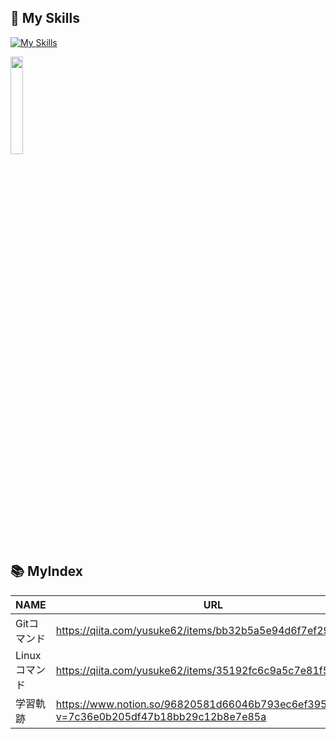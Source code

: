 
## 🌱 My Skills
[![My Skills](https://skillicons.dev/icons?i=sass,js,p5js,nodejs,ruby,rails,docker,linux,postgres)](https://skillicons.dev)

<p>
  <a href="https://skillicons.dev">
    <img src="https://skillicons.dev/icons?i=html,css,git,figma,ps,npm,ubuntu,vim,mysql" width="20%" height="auto" />
  </a>
</p>

<!---
Yusuke0620/Yusuke0620 is a ✨ special ✨ repository because its `README.md` (this file) appears on your GitHub profile.
You can click the Preview link to take a look at your changes.
--->



## 📚 MyIndex

| NAME           | URL　                          |        OVERVIEW               |
| --- | --- | --- |
| Gitコマンド     | https://qiita.com/yusuke62/items/bb32b5a5e94d6f7ef29a                                          | Gitコマンドとフロー |
| Linuxコマンド   | https://qiita.com/yusuke62/items/35192fc6c9a5c7e81f5a                                          | Linuxコマンド |
| 学習軌跡        | https://www.notion.so/96820581d66046b793ec6ef3955e5353?v=7c36e0b205df47b18bb29c12b8e7e85a      |  RUNTEQアウトプット |


